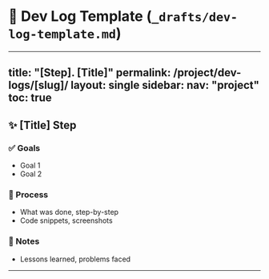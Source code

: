 # 📄 Dev Log Template (`_drafts/dev-log-template.md`)
---
title: "[Step]. [Title]"
permalink: /project/dev-logs/[slug]/
layout: single
sidebar:
  nav: "project"
toc: true
---

## ✨ [Title] Step

### ✅ Goals
- Goal 1
- Goal 2

### 🔧 Process
- What was done, step-by-step
- Code snippets, screenshots

### 🧠 Notes
- Lessons learned, problems faced

---

<!-- 🛠 dev-log-template.md
📘 역할:
하위 개발 일지(Initial Setup, API Design 등)를 작성할 때 사용하는 템플릿이야.
구체적인 개발 과정이나 고민들을 날짜별 또는 주제별로 기록할 수 있어.

✅ 예시 내용:

해당 개발 단계에서 한 일
시도했던 방향 vs 실제 구현
문제와 해결 방법
배운 점 -->
